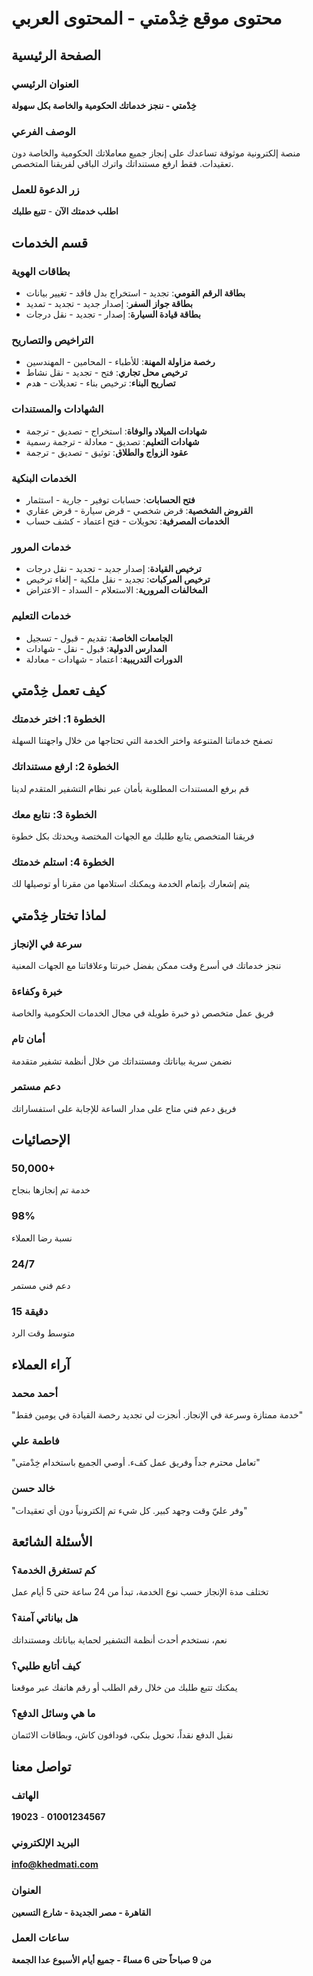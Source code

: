 # محتوى موقع خِدْمتي - المحتوى العربي

## الصفحة الرئيسية

### العنوان الرئيسي
**خِدْمتي - ننجز خدماتك الحكومية والخاصة بكل سهولة**

### الوصف الفرعي
منصة إلكترونية موثوقة تساعدك على إنجاز جميع معاملاتك الحكومية والخاصة دون تعقيدات. فقط ارفع مستنداتك واترك الباقي لفريقنا المتخصص.

### زر الدعوة للعمل
**اطلب خدمتك الآن** - **تتبع طلبك**

## قسم الخدمات

### بطاقات الهوية
- **بطاقة الرقم القومي**: تجديد - استخراج بدل فاقد - تغيير بيانات
- **بطاقة جواز السفر**: إصدار جديد - تجديد - تمديد
- **بطاقة قيادة السيارة**: إصدار - تجديد - نقل درجات

### التراخيص والتصاريح
- **رخصة مزاولة المهنة**: للأطباء - المحامين - المهندسين
- **ترخيص محل تجاري**: فتح - تجديد - نقل نشاط
- **تصاريح البناء**: ترخيص بناء - تعديلات - هدم

### الشهادات والمستندات
- **شهادات الميلاد والوفاة**: استخراج - تصديق - ترجمة
- **شهادات التعليم**: تصديق - معادلة - ترجمة رسمية
- **عقود الزواج والطلاق**: توثيق - تصديق - ترجمة

### الخدمات البنكية
- **فتح الحسابات**: حسابات توفير - جارية - استثمار
- **القروض الشخصية**: قرض شخصي - قرض سيارة - قرض عقاري
- **الخدمات المصرفية**: تحويلات - فتح اعتماد - كشف حساب

### خدمات المرور
- **ترخيص القيادة**: إصدار جديد - تجديد - نقل درجات
- **ترخيص المركبات**: تجديد - نقل ملكية - إلغاء ترخيص
- **المخالفات المرورية**: الاستعلام - السداد - الاعتراض

### خدمات التعليم
- **الجامعات الخاصة**: تقديم - قبول - تسجيل
- **المدارس الدولية**: قبول - نقل - شهادات
- **الدورات التدريبية**: اعتماد - شهادات - معادلة

## كيف تعمل خِدْمتي

### الخطوة 1: اختر خدمتك
تصفح خدماتنا المتنوعة واختر الخدمة التي تحتاجها من خلال واجهتنا السهلة

### الخطوة 2: ارفع مستنداتك
قم برفع المستندات المطلوبة بأمان عبر نظام التشفير المتقدم لدينا

### الخطوة 3: نتابع معك
فريقنا المتخصص يتابع طلبك مع الجهات المختصة ويحدثك بكل خطوة

### الخطوة 4: استلم خدمتك
يتم إشعارك بإتمام الخدمة ويمكنك استلامها من مقرنا أو توصيلها لك

## لماذا تختار خِدْمتي

### سرعة في الإنجاز
ننجز خدماتك في أسرع وقت ممكن بفضل خبرتنا وعلاقاتنا مع الجهات المعنية

### خبرة وكفاءة
فريق عمل متخصص ذو خبرة طويلة في مجال الخدمات الحكومية والخاصة

### أمان تام
نضمن سرية بياناتك ومستنداتك من خلال أنظمة تشفير متقدمة

### دعم مستمر
فريق دعم فني متاح على مدار الساعة للإجابة على استفساراتك

## الإحصائيات

### 50,000+
خدمة تم إنجازها بنجاح

### 98%
نسبة رضا العملاء

### 24/7
دعم فني مستمر

### 15 دقيقة
متوسط وقت الرد

## آراء العملاء

### أحمد محمد
"خدمة ممتازة وسرعة في الإنجاز. أنجزت لي تجديد رخصة القيادة في يومين فقط"

### فاطمة علي
"تعامل محترم جداً وفريق عمل كفء. أوصي الجميع باستخدام خِدْمتي"

### خالد حسن
"وفر عليّ وقت وجهد كبير. كل شيء تم إلكترونياً دون أي تعقيدات"

## الأسئلة الشائعة

### كم تستغرق الخدمة؟
تختلف مدة الإنجاز حسب نوع الخدمة، تبدأ من 24 ساعة حتى 5 أيام عمل

### هل بياناتي آمنة؟
نعم، نستخدم أحدث أنظمة التشفير لحماية بياناتك ومستنداتك

### كيف أتابع طلبي؟
يمكنك تتبع طلبك من خلال رقم الطلب أو رقم هاتفك عبر موقعنا

### ما هي وسائل الدفع؟
نقبل الدفع نقداً، تحويل بنكي، فودافون كاش، وبطاقات الائتمان

## تواصل معنا

### الهاتف
**19023** - **01001234567**

### البريد الإلكتروني
**info@khedmati.com**

### العنوان
**القاهرة - مصر الجديدة - شارع التسعين**

### ساعات العمل
**من 9 صباحاً حتى 6 مساءً - جميع أيام الأسبوع عدا الجمعة**